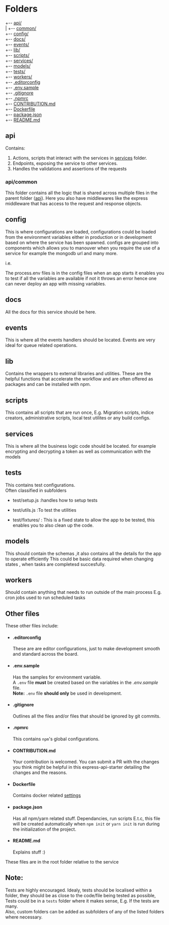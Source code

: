    # Folders

+-- [api/](#api)   
|  +-- [common/](#api/common)   
+-- [config/](#config)  
+-- [docs/](#docs)  
+-- [events/](#events)  
+-- [lib/](#lib)  
+-- [scripts/](#scripts)  
+-- [services/](#services)  
+-- [models/](#models)   
+-- [tests/](#tests)    
+-- [workers/](#workers)  
+-- [.editorconfig](#.editorconfig)  
+-- [.env.sample](#.env.sample)  
+-- [.gitignore](#.gitignore)  
+-- [.npmrc](#.npmrc)  
+-- [CONTRIBUTION.md](#.CONTRIBUTION.md)  
+-- [Dockerfile](#Dockerfile)  
+-- [package.json](#package.json)  
+-- [README.md](#README.md)

## api
Contains:
 1. Actions, scripts that interact with the services in [services](#services) folder.
 2. Endpoints, exposing the service to other services.
 3. Handles the validations and assertions of the requests

### api/common
This folder contains all the logic that is shared across multiple files in the parent folder ([api](#api)).
Here you also have middlewares like the express middleware that has access to the request and response objects.


## config
This is where configurations are loaded, configurations could be loaded from the environment variables either in production or in development based on where the service has been spawned.
configs are grouped into components which allows you to manouver when you require the use of a service for example the mongodb url and many more.

i.e.

The process.env files is in the config files 
 when an app starts it enables you to test if all the variables are available if not it throws an error hence one can never deploy an app with missing variables.


## docs
All the docs for this service should be here.

## events
This is where all the events handlers should be located. Events are very ideal for queue related operations.


## lib
Contains the wrappers to external libraries and utilities.
These are the helpful functions that accelerate the workflow and are often offered as packages and can be installed with npm.


## scripts
This contains all scripts that are run once, E.g. Migration scripts, indice creators, administrative scripts, local test utilites or any build configs.

## services
This is where all the business logic code should be located.
for example encrypting and decrypting a token as well as communication with the models

## tests
This contains test configurations.  
Often classified in subfolders 
- test/setup.js
:handles how to setup tests 
- test/utils.js
 :To test the utilities 

- test/fixtures/ 
   : This is a fixed state to allow the app  to be tested, this enables you to also clean up the code.

## models
This should contain the schemas ,it also contains all the details for the app to operate efficiently 
This could be basic data required when changing states , when tasks are completesd succesfully.


## workers
Should contain anything that needs to run outside of the main process E.g. cron jobs used to run scheduled tasks


## Other files
These other files include:

- #### .editorconfig

    These are are editor configurations, just to make development smooth and standard across the board.

- #### .env.sample

    Has the samples for environment variable.   
    A `.env` file __must__ be created based on the variables in the _.env.sample_ file.  
    **Note:** `.env` file **should only** be used in development.

- #### .gitignore 

    Outlines all the files and/or files that should be ignored by git commits.

- #### .npmrc

    This contains `npm`'s global configurations.

- #### CONTRIBUTION.md  

    Your contribution is welcomed. You can submit a PR with the changes you think might be helpful in this express-api-starter detailing the changes and the reasons.

- #### Dockerfile

    Contains docker related [settings](https://docs.docker.com/)

- #### package.json   

    Has all npm/yarn related stuff. Dependancies, run scripts E.t.c, this file will be created automatically when `npm init` or `yarn init` is run during the initialization of the project.

- #### README.md
    Explains stuff :)


These files are in the root folder relative to the service

## __Note__:
Tests are highly encouraged. Idealy, tests should be localised within a folder, they should be as close to the code/file being tested as possible, Tests could be in a `tests` folder where it makes sense, E.g. If the tests are many.   
Also, custom folders can be added as subfolders of any of the listed folders where necessary.